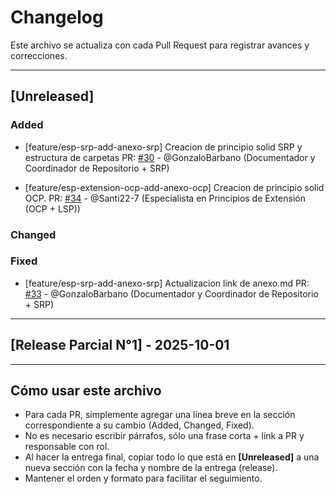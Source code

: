 # Changelog

Este archivo se actualiza con cada Pull Request para registrar avances y correcciones.

---

## [Unreleased]

### Added

- [feature/esp-srp-add-anexo-srp] Creacion de principio solid SRP y estructura de carpetas
  PR: [#30](https://github.com/GonzaloBarbano/SistemaProductoraVideos/pull/30) - @GonzaloBarbano
  (Documentador y Coordinador de Repositorio + SRP)

- [feature/esp-extension-ocp-add-anexo-ocp] Creacion de principio solid OCP. 
  PR: [#34](https://github.com/GonzaloBarbano/SistemaProductoraVideos/pull/34) - @Santi22-7
  (Especialista en Principios de Extensión (OCP + LSP))
### Changed

### Fixed
- [feature/esp-srp-add-anexo-srp] Actualizacion link de anexo.md
  PR: [#33](https://github.com/GonzaloBarbano/SistemaProductoraVideos/pull/33) - @GonzaloBarbano
  (Documentador y Coordinador de Repositorio + SRP)

---

## [Release Parcial N°1] - 2025-10-01

---

## Cómo usar este archivo

- Para cada PR, simplemente agregar una línea breve en la sección correspondiente a su cambio (Added, Changed, Fixed).
- No es necesario escribir párrafos, sólo una frase corta + link a PR y responsable con rol.
- Al hacer la entrega final, copiar todo lo que está en **[Unreleased]** a una nueva sección con la fecha y nombre de la entrega (release).
- Mantener el orden y formato para facilitar el seguimiento.
